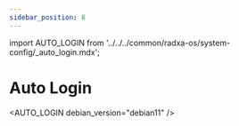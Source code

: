```yaml
---
sidebar_position: 8
---
```


import AUTO_LOGIN from '../../../common/radxa-os/system-config/\_auto_login.mdx';

# Auto Login

<AUTO_LOGIN debian_version="debian11" />
